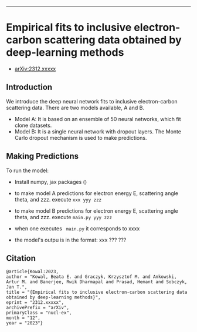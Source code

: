-----
# Empirical fits to inclusive electron-carbon scattering data obtained by deep-learning methods

* [arXiv:2312.xxxxx](https://arxiv.org/abs/2312.xxxxx)

## Introduction

We introduce the deep neural network fits to inclusive electron-carbon scattering data. There are two models available, A and B.

* Model A:
    It is based on an ensemble of 50 neural networks, which fit clone datasets.
* Model B:
    It is a single neural network with dropout layers. The Monte Carlo dropout mechanism is used to make predictions.

## Making Predictions

To run the model:
* Install numpy, jax packages ()
* to make model A predictions for electron energy E, scattering angle theta, and zzz.
    execute `xxx yyy zzz`
* to make model B predictions for electron energy E, scattering angle theta, and zzz.
    execute `main.py yyy zzz`

* when one executes ` main.py` it corresponds to xxxx

* the model's outpu is in the format: xxx ??? ???

## Citation
    @article{Kowal:2023,
    author = "Kowal, Beata E. and Graczyk, Krzysztof M. and Ankowski, Artur M. and Banerjee, Rwik Dharmapal and Prasad, Hemant and Sobczyk, Jan T.",
    title = "{Empirical fits to inclusive electron-carbon scattering data obtained by deep-learning methods}",
    eprint = "2312.xxxxx",
    archivePrefix = "arXiv",
    primaryClass = "nucl-ex",
    month = "12",
    year = "2023"}
   
